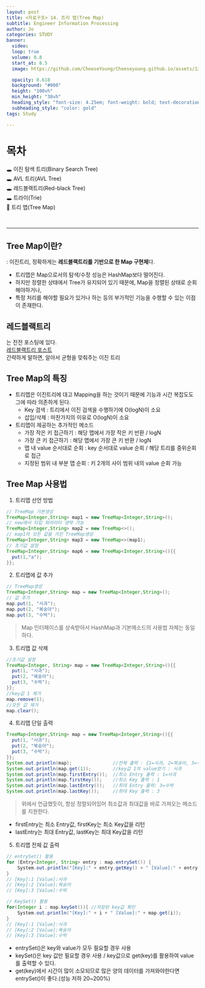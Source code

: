 ```yaml
---
layout: post
title: <자료구조> 14. 트리 맵(Tree Map)
subtitle: Engineer Information Processing
author: Jo
categories: STUDY
banner:
  video: 
  loop: true
  volume: 0.8
  start_at: 8.5
  image: https://github.com/CheeseYoung/Cheeseyoung.github.io/assets/132384527/6a385442-d36c-4d79-ba0d-dcd4b89e4e5a

  opacity: 0.618
  background: "#000"
  height: "100vh"
  min_height: "38vh"
  heading_style: "font-size: 4.25em; font-weight: bold; text-decoration: underline"
  subheading_style: "color: gold"
tags: Study

---
```


# 목차
🕳 이진 탐색 트리(Binary Search Tree) <br>
🕳 AVL 트리(AVL Tree) <br>
🕳 레드블랙트리(Red-black Tree) <br>
🕳 트라이(Trie) <br>
📌 트리 맵(Tree Map) <br>

<br>
<hr>

## Tree Map이란?
: 이진트리, 정확하게는 <b>레드블랙트리를 기반으로 한 Map 구현체</b>다.
- 트리맵은 Map으로서의 탐색/수정 성능은 HashMap보다 떨어진다.
- 하지만 정렬한 상태에서 Tree가 유지되어 있기 때문에, Map을 정렬된 상태로 순회해야하거나,
- 특정 처리를 해야할 필요가 있거나 하는 등의 부가적인 기능을 수행할 수 있는 이점이 존재한다.
  
## 레드블랙트리
는 전전 포스팅에 있다. <br>
<a href = "https://cheeseyoung.github.io/study/2024/03/04/as28.html" target="_blank">레드블랙트리 포스트</a> <br>
간략하게 말하면, 알아서 균형을 맞춰주는 이진 트리

## Tree Map의 특징
- 트리맵은 이진트리에 대고 Mapping을 하는 것이기 때문에 기능과 시간 복잡도도 그에 따라 의존하게 된다.
  - Key 검색 : 트리에서 이진 검색을 수행하기에 O(logN)이 소요
  - 삽입/삭제 : 마찬가지의 이유로 O(logN)이 소요
- 트리맵이 제공하는 추가적인 메소드
  - 가장 작은 키 접근하기 : 해당 맵에서 가장 작은 키 반환 / logN
  - 가장 큰 키 접근하기 : 해당 맵에서 가장 큰 키 반환 / logN
  - 맵 내 value 순서대로 순회 : key 순서대로 value 순회 / 해당 트리를 중위순회로 접근
  - 지정된 범위 내 부분 맵 순회 : 키 2개의 사이 범위 내의 value 순회 가능


## Tree Map 사용법

1. 트리맵 선언 방법
```java
// TreeMap 기본생성
TreeMap<Integer,String> map1 = new TreeMap<Integer,String>();
// new에서 타입 파라미터 생략 가능
TreeMap<Integer,String> map2 = new TreeMap<>();
// map1의 모든 값을 가진 TreeMap생성
TreeMap<Integer,String> map3 = new TreeMap<>(map1);
// 초기값 설정
TreeMap<Integer,String> map6 = new TreeMap<Integer,String>(){{
  put(1,"a");
}};
```

2. 트리맵에 값 추가
```java
// TreeMap생성
TreeMap<Integer,String> map = new TreeMap<Integer,String>();
// 값 추가
map.put(1, "사과");
map.put(2, "복숭아");
map.put(3, "수박");
```
> Map 인터페이스를 상속받아서 HashMap과 기본메소드의 사용법 자체는 동일하다.

3. 트리맵 값 삭제
```java
//초기값 설정
TreeMap<Integer, String> map = new TreeMap<Integer,String>(){{
  put(1, "사과");
  put(2, "복숭아");
  put(3, "수박");
}};
//key값 1 제거
map.remove(1);
//모든 값 제거
map.clear(); 
```

4. 트리맵 단일 출력
```java
TreeMap<Integer,String> map = new TreeMap<Integer,String>(){{
  put(1, "사과");
  put(2, "복숭아");
  put(3, "수박");
}};
System.out.println(map);               //전체 출력 : {1=사과, 2=복숭아, 3=수박}
System.out.println(map.get(1));        //key값 1의 value얻기 : 사과
System.out.println(map.firstEntry());  //최소 Entry 출력 : 1=사과
System.out.println(map.firstKey());    //최소 Key 출력 : 1
System.out.println(map.lastEntry());   //최대 Entry 출력: 3=수박
System.out.println(map.lastKey());     //최대 Key 출력 : 3
```
> 위에서 언급했듯이, 항상 정렬되어있어 최소값과 최대값을 바로 가져오는 메소드를 지원한다.
- firstEntry는 최소 Entry값, firstKey는 최소 Key값을 리턴
- lastEntry는 최대 Entry값, lastKey는 최대 Key값을 리턴

5. 트리맵 전체 값 출력
```java
// entrySet() 활용
for (Entry<Integer, String> entry : map.entrySet()) {
    System.out.println("[Key]:" + entry.getKey() + " [Value]:" + entry.getValue());
}
// [Key]:1 [Value]:사과
// [Key]:2 [Value]:복숭아
// [Key]:3 [Value]:수박

// KeySet() 활용
for(Integer i : map.keySet()){ //저장된 key값 확인
    System.out.println("[Key]:" + i + " [Value]:" + map.get(i));
}
// [Key]:1 [Value]:사과
// [Key]:2 [Value]:복숭아
// [Key]:3 [Value]:수박
```
- entrySet()은 key와 value가 모두 필요할 경우 사용
- keySet()은 key 값만 필요할 경우 사용 / key값으로 get(key)를 활용하여 value를 출력할 수 있다.
- get(key)에서 시간이 많이 소모되므로 많은 양의 데이터를 가져와야한다면 entrySet()이 좋다.(성능 저하 20~200%)









